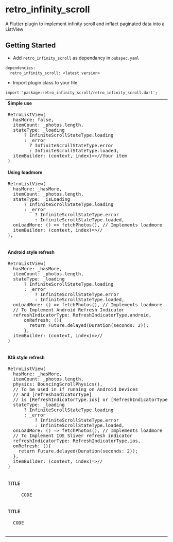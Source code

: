 # retro_infinity_scroll

A Flutter plugin to implement infinity scroll and inflact paginated data into a ListView

## Getting Started

- Add ```retro_infinity_scroll``` as dependancy in ```pubspec.yaml```
```
dependencies:
  retro_infinity_scroll: <latest version>
```

- Import plugin class to your file
```
import 'package:retro_infinity_scroll/retro_infinity_scroll.dart';
```


<table>
  <tr><td> <b>Simple use</b> </td></tr>
  <tr>
    <td>
      <pre>
RetroListView(
  hasMore: false,
  itemCount: _photos.length,
  stateType: _loading
      ? InfiniteScrollStateType.loading
      : _error
        ? InfiniteScrollStateType.error
        : InfiniteScrollStateType.loaded,
  itemBuilder: (context, index)=>//Your item
)</code></td><td><img src="https://via.placeholder.com/480x853.png/FD007B/FFFFFF?text=Hello" width=300></tr>
    <tr><td> <b>Using loadmore</b> </td></tr>
  <tr>
    <td>
      <pre>
RetroListView(
  hasMore: _hasMore,
  itemCount: _photos.length,
  stateType: _isLoading
      ? InfiniteScrollStateType.loading
      : _error
          ? InfiniteScrollStateType.error
          : InfiniteScrollStateType.loaded,
  onLoadMore: () => fetchPhotos(), // Implements loadmore
  itemBuilder: (context, index)=>//<Your item>
),
      </pre></td><td><img src="https://via.placeholder.com/480x853.png/FD007B/FFFFFF?text=Hello" width=300></tr>
    <tr><td> <b>Android style refresh</b> </td></tr>
   <tr>
    <td>
      <pre>
RetroListView(
  hasMore: _hasMore,
  itemCount: _photos.length,
  stateType: _loading
      ? InfiniteScrollStateType.loading
      : _error
          ? InfiniteScrollStateType.error
          : InfiniteScrollStateType.loaded,
  onLoadMore: () => fetchPhotos(), // Implements loadmore
  // To Implement Android Refresh Indicator
  refreshIndicatorType: RefreshIndicatorType.android,
      onRefresh: (){
        return Future.delayed(Duration(seconds: 2));
      },
  itemBuilder: (context, index)=>//<Your item>
)
      </pre></td><td><img src="https://github.com/SmarttersStudio/retro_infinity_scroller/blob/master/screenshots/android_refresh.jpg" width=300></tr>
    <tr><td> <b>IOS style refresh</b> </td></tr>
   <tr>
    <td>
      <pre>
RetroListView(
  hasMore: _hasMore,
  itemCount: _photos.length,
  physics: BouncingScrollPhysics(),
  // To be used in if running on Android Devices
  // and [refreshIndicatorType]
  // is [RefreshIndicatorType.ios] or [RefreshIndicatorType.custom]
  stateType: _loading
      ? InfiniteScrollStateType.loading
      : _error
          ? InfiniteScrollStateType.error
          : InfiniteScrollStateType.loaded,
  onLoadMore: () => fetchPhotos(), // Implements loadmore
  // To Implement IOS Sliver refresh indicator
  refreshIndicatorType: RefreshIndicatorType.ios,
  onRefresh: (){
    return Future.delayed(Duration(seconds: 2));
  },
  itemBuilder: (context, index)=>//<Your item>
)
      </pre></td><td><img src="https://via.placeholder.com/480x853.png/FD007B/FFFFFF?text=Hello" width=300></tr>
    <tr><td> <b>TITLE</b> </td></tr>
   <tr>
    <td>
      <pre>
     CODE
      </pre></td><td><img src="https://via.placeholder.com/480x853.png/FD007B/FFFFFF?text=Hello" width=300></tr>
    <tr><td> <b>TITLE</b> </td></tr>
   <tr>
    <td>
      <pre>
  CODE
      </pre></td><td><img src="https://via.placeholder.com/480x853.png/FD007B/FFFFFF?text=Hello" width=300></tr>
  </table>
